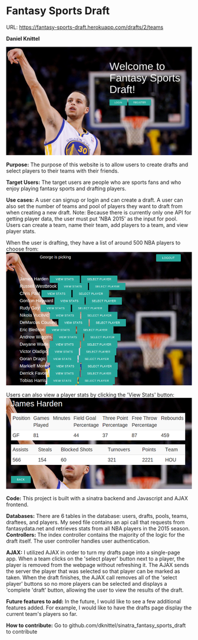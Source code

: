 # Fantasy Sports Draft

URL: https://fantasy-sports-draft.herokuapp.com/drafts/2/teams

**Daniel Knittel**

![pic](Selection_018.png)

**Purpose:** The purpose of this website is to allow users to create drafts and select players to their teams with their friends.

**Target Users:** The target users are people who are sports fans and who enjoy playing fantasy sports and drafting players.

**Use cases:** A user can signup or login and can create a draft. A user can also set the number of teams and pool of players they want to draft from when creating a new draft. Note: Because there is currently only one API for getting player data, the user must put 'NBA 2015' as the input for pool. Users can create a team, name their team, add players to a team, and view player stats.

When the user is drafting, they have a list of around 500 NBA players to choose from:
![pic](Selection_014.png)

Users can also view a player stats by clicking the 'View Stats' button:
![pic](Selection_015.png)

**Code:** This project is built with a sinatra backend and Javascript and AJAX frontend.

**Databases:** There are 6 tables in the database: users, drafts, pools, teams, draftees, and players. My seed file contains an api call that requests from fantasydata.net and retrieves stats from all NBA players in the 2015 season. 
**Controllers:** The index controller contains the majority of the logic for the draft itself. The user controller handles user authentication.

**AJAX:** I utilized AJAX in order to turn my drafts page into a single-page app. When a team clicks on the 'select player' button next to a player, the player is removed from the webpage without refreshing it. The AJAX sends the server the player that was selected so that player can be marked as taken. When the draft finishes, the AJAX call removes all of the 'select player' buttons so no more players can be selected and displays a 'complete 'draft' button, allowing the user to view the results of the draft.

**Future features to add:** In the future, I would like to see a few additional features added. For example, I would like to have the drafts page display the current team's players so far.

**How to contribute:** Go to github.com/dknittel/sinatra_fantasy_sports_draft to contribute
